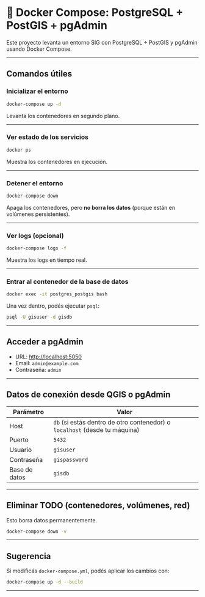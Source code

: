 # 🐳 Docker Compose: PostgreSQL + PostGIS + pgAdmin

Este proyecto levanta un entorno SIG con PostgreSQL + PostGIS y pgAdmin usando Docker Compose.

---

## Comandos útiles

### Inicializar el entorno
```bash
docker-compose up -d
```
Levanta los contenedores en segundo plano.

---

### Ver estado de los servicios
```bash
docker ps
```
Muestra los contenedores en ejecución.

---

### Detener el entorno
```bash
docker-compose down
```
Apaga los contenedores, pero **no borra los datos** (porque están en volúmenes persistentes).

---

### Ver logs (opcional)
```bash
docker-compose logs -f
```
Muestra los logs en tiempo real.

---

### Entrar al contenedor de la base de datos
```bash
docker exec -it postgres_postgis bash
```

Una vez dentro, podés ejecutar `psql`:

```bash
psql -U gisuser -d gisdb
```

---

## Acceder a pgAdmin

- URL: [http://localhost:5050](http://localhost:5050)
- Email: `admin@example.com`
- Contraseña: `admin`

---

## Datos de conexión desde QGIS o pgAdmin

| Parámetro      | Valor           |
|----------------|-----------------|
| Host           | `db` (si estás dentro de otro contenedor) o `localhost` (desde tu máquina) |
| Puerto         | `5432`          |
| Usuario        | `gisuser`       |
| Contraseña     | `gispassword`   |
| Base de datos  | `gisdb`         |

---

## Eliminar TODO (contenedores, volúmenes, red)

 Esto borra datos permanentemente.

```bash
docker-compose down -v
```

---

##  Sugerencia

Si modificás `docker-compose.yml`, podés aplicar los cambios con:

```bash
docker-compose up -d --build
```

---
